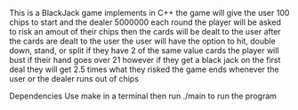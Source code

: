 This is a BlackJack game implements in C++ the game will give the user 100 chips to start and the dealer 5000000
each round the player will be asked to risk an amout of their chips then the cards will be dealt to the user
after the cards are dealt to the user the user will have the option to hit, double down, stand, or split if they have 2
of the same value cards the player will bust if their hand goes over 21 however if they get a black jack on the first deal
they will get 2.5 times what they risked the game ends whenever the user or the dealer runs out of chips

Dependencies
    Use make in a terminal then run ./main to run the program